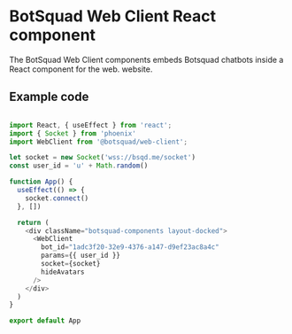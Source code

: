 # BotSquad Web Client React component

The BotSquad Web Client components embeds Botsquad chatbots inside a
React component for the web.  website.

## Example code

```javascript

import React, { useEffect } from 'react';
import { Socket } from 'phoenix'
import WebClient from '@botsquad/web-client';

let socket = new Socket('wss://bsqd.me/socket')
const user_id = 'u' + Math.random()

function App() {
  useEffect(() => {
    socket.connect()
  }, [])

  return (
    <div className="botsquad-components layout-docked">
      <WebClient
        bot_id="1adc3f20-32e9-4376-a147-d9ef23ac8a4c"
        params={{ user_id }}
        socket={socket}
        hideAvatars
      />
    </div>
  )
}

export default App
```
